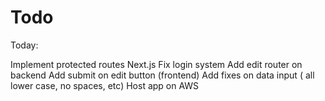 # Todo

Today:

Implement protected routes Next.js
Fix login system
Add edit router on backend
Add submit on edit button (frontend)
Add fixes on data input ( all lower case, no spaces, etc)
Host app on AWS
